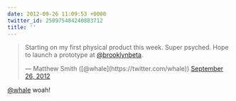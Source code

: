 ```yaml
---
date: 2012-09-26 11:09:53 +0000
twitter_id: 250975484240883712
title: ''
---
```


<blockquote class="twitter-tweet"><p lang="en" dir="ltr">Starting on my first physical product this week. Super psyched. Hope to launch a prototype at <a href="https://twitter.com/brooklynbeta?ref_src=twsrc%5Etfw">@brooklynbeta</a>.</p>&mdash; Matthew Smith ([@whale](https://twitter.com/whale)) <a href="https://twitter.com/whale/status/250972981134770176?ref_src=twsrc%5Etfw">September 26, 2012</a></blockquote>
<script async src="https://platform.twitter.com/widgets.js" charset="utf-8"></script>

[@whale](https://twitter.com/whale) woah!
